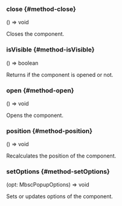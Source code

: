 ### close {#method-close}

() => void


Closes the component.

### isVisible {#method-isVisible}

() => boolean


Returns if the component is opened or not.

### open {#method-open}

() => void


Opens the component.

### position {#method-position}

() => void


Recalculates the position of the component.

### setOptions {#method-setOptions}

(opt: MbscPopupOptions) => void


Sets or updates options of the component.
